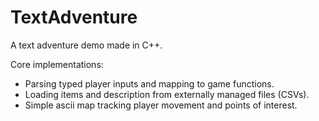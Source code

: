 # TextAdventure
A text adventure demo made in C++.

Core implementations:
 - Parsing typed player inputs and mapping to game functions.
 - Loading items and description from externally managed files (CSVs).
 - Simple ascii map tracking player movement and points of interest.


